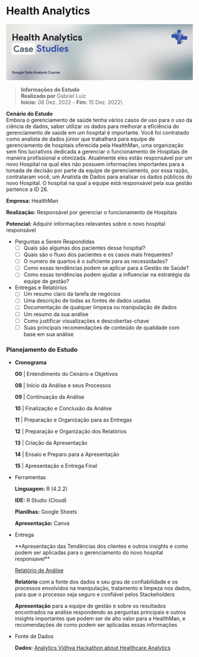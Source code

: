 # Health Analytics

![](Apresentation\HealthBanner.png)

> **Informações do Estudo\
Realizado por** Gabriel Luiz\
**Inicio:** 08 Dez. 2022 - **Fim:** 15 Dez. 2022\
> 

**Cenário do Estudo**\
Embora o gerenciamento de saúde tenha vários casos de uso para o uso da ciência de dados, saber utilizar os dados para melhorar a eficiência do gerenciamento de saúde em um hospital é importante. Você foi contratado como analista de dados júnior que trabalhará para equipe de gerenciamento de hospitais oferecida pela HealthMan, uma organização sem fins lucrativos dedicada a gerenciar o funcionamento de Hospitais de maneira profissional e otimizada. Atualmente eles estão responsável por um novo Hospital na qual eles não possuem informações importantes para a tomada de decisão por parte da equipe de gerenciamento, por essa razão, contrataram você, um Analista de Dados para analisar os dados públicos do novo Hospital. O hospital na qual a equipe está responsável pela sua gestão pertence a ID 26.

**Empresa:** HealthMan

**Realização:** Responsável por gerenciar o funcionamento de Hospitais

**Potencial:** Adquirir informações relevantes sobre o novo hospital responsável

- Perguntas a Serem Respondidas
    - [ ]  Quais são algumas dos pacientes desse hospital?
    - [ ]  Quais são o fluxo dos pacientes e os casos mais frequentes?
    - [ ]  O numero de quartos é o suficiente para as necessidades?
    - [ ]  Como essas tendências podem se aplicar para a Gestão de Saúde?
    - [ ]  Como essas tendências podem ajudar a influenciar na estratégia da equipe de gestão?
- Entregas e Relatórios
    - [ ]  Um resumo claro da tarefa de negócios
    - [ ]  Uma descrição de todas as fontes de dados usadas
    - [ ]  Documentação de qualquer limpeza ou manipulação de dados
    - [ ]  Um resumo da sua análise
    - [ ]  Como justificar visualizações e descobertas-chave
    - [ ]  Suas principais recomendações de conteúdo de qualidade com base em sua análise

### Planejamento do Estudo

- **Cronograma**
    
    **00** | Entendimento do Cenário e Objetivos
    
    **08** | Início da Análise e seus Processos
    
    **09** | Continuação da Análise
    
    **10** | Finalização e Conclusão da Análise 
    
    **11** | Preparação e Organização para as Entregas
    
    **12** | Preparação e Organização dos Relatórios
    
    **13** | Criação da Apresentação
    
    **14** | Ensaio e Preparo para a Apresentação
    
    **15** | Apresentação e Entrega Final
    
- Ferramentas
    
    **Linguagem:** R (4.2.2)
    
    **IDE:** R Studio (Cloud)
    
    **Planilhas:** Google Sheets
        
    **Apresentação:** Canva
    
- Entrega
    
    <aside>
    **Apresentação das Tendências dos clientes e outros insights e como podem ser aplicadas para o gerenciamento do novo hospital responsavel**
    
    [Relatório de Análise](https://www.notion.so/Relat-rio-de-An-lise-37c91721daa04056ad789df645bf8681)
    
    </aside>
        
    **Relatório** com a fonte dos dados e seu grau de confiabilidade e os processos envolvidos na manipulação, tratamento e limpeza nos dados, para que o processo seja seguro e confiável pelos Stackeholders
    
    **Apresentação** para a equipe de gestão e sobre os resultados encontrados na análise respondendo as perguntas principais e outros insights importantes que podem ser de alto valor para a HealthMan, e recomendações de como podem ser aplicadas essas informações
    
- Fonte de Dados
    
    **Dados:** [Analytics Vidhya Hackathon about Healthcare Analytics](https://www.kaggle.com/datasets/nehaprabhavalkar/av-healthcare-analytics-ii)
